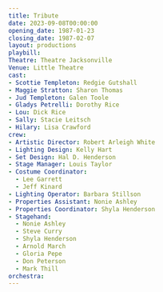 ```yaml
---
title: Tribute
date: 2023-09-08T00:00:00
opening_date: 1987-01-23
closing_date: 1987-02-07
layout: productions
playbill:
Theatre: Theatre Jacksonville
Venue: Little Theatre
cast:
- Scottie Templeton: Redgie Gutshall
- Maggie Stratton: Sharon Thomas
- Jud Templeton: Galen Toole
- Gladys Petrelli: Dorothy Rice
- Lou: Dick Rice
- Sally: Stacie Leitsch
- Hilary: Lisa Crawford
crew:
- Artistic Director: Robert Arleigh White
- Lighting Design: Kelly Hart
- Set Design: Hal D. Henderson
- Stage Manager: Louis Taylor
- Costume Coordinator:
  - Lee Garrett
  - Jeff Kinard
- Lighting Operator: Barbara Stillson
- Properties Assistant: Nonie Ashley
- Properties Coordinator: Shyla Henderson
- Stagehand:
  - Nonie Ashley
  - Steve Curry
  - Shyla Henderson
  - Arnold March
  - Gloria Pepe
  - Don Peterson
  - Mark Thill
orchestra:
---
```



